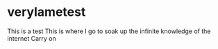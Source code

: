 # verylametest
This is a test
This is where I go to soak up the infinite knowledge of the internet
Carry on
